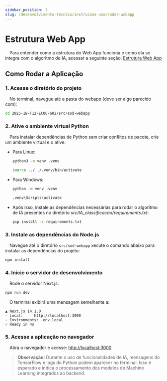 ```yaml
---
sidebar_position: 3
slug: /desenvolvimento-tecnico/instrucoes-uso/rodar-webapp
---
```


# Estrutura Web App
&emsp;Para entender como a estrutura do Web App funciona e como ela se integra com o algoritmo de IA, acessar a seguinte seção: [Estrutura Web App](../estrutura-webapp.md)

## Como Rodar a Aplicação

### 1. **Acesse o diretório do projeto** 
&emsp;No terminal, navegue até a pasta do webapp (deve ser algo parecido com):

```bash
cd 2025-1B-T12-EC06-G02/src/sod-webapp
```

### 2. **Ative o ambiente virtual Python** 
&emsp;Para instalar dependências de Python sem criar conflitos de pacote, crie um ambiente virtual e o ative:
- Para Linux:
   ```bash
   python3 -m venv .venv
   ```
   ```bash
   source ../../.venv/bin/activate
   ```


- Para Windows:
   ```bash
   python -m venv .venv
   ```


   ```bash
   .venv\Scripts\activate
   ```


- Após isso, instale as dependências necessárias para rodar o algoritmo de IA presentes no diretório *src/IA_classificacao/requirements.txt*:
  
   ```bash
   pip install -r requirements.txt
   ```


### 3. **Instale as dependências do Node.js** 
&emsp;Navegue até o diretório `src/sod-webapp` xecute o comando abaixo para instalar as dependências do projeto:


   ```bash
   npm install
   ```


### 4. **Inicie o servidor de desenvolvimento** 
&emsp;Rode o servidor Next.js:


```bash
npm run dev
```


&emsp;O terminal exibirá uma mensagem semelhante a:


```
▲ Next.js 14.1.0
- Local:     http://localhost:3000
- Environments: .env.local
✓ Ready in 4s
```


### 5. **Acesse a aplicação no navegador** 
&emsp;Abra o navegador e acesse: [http://localhost:3000](http://localhost:3000)


> **Observação:** 
> Durante o uso de funcionalidades de IA, mensagens do TensorFlow e logs do Python podem aparecer no terminal. Isso é esperado e indica o processamento dos modelos de Machine Learning integrados ao backend.